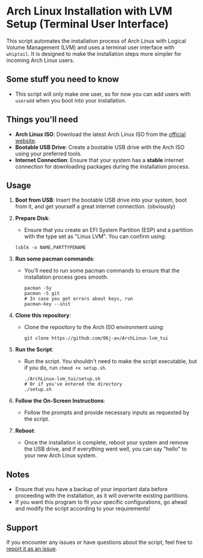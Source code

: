 # Arch Linux Installation with LVM Setup (Terminal User Interface)

This script automates the installation process of Arch Linux with Logical Volume Management (LVM) and uses a terminal user interface with `whiptail`. It is designed to make the installation steps more simpler for incoming Arch Linux users.

## Some stuff you need to know
- This script will only make one user, so for now you can add users with `useradd` when you boot into your installation.

## Things you'll need

- **Arch Linux ISO**: Download the latest Arch Linux ISO from the [official website](https://archlinux.org/download/).
- **Bootable USB Drive**: Create a bootable USB drive with the Arch ISO using your preferred tools.
- **Internet Connection**: Ensure that your system has a **stable** internet connection for downloading packages during the installation process.

## Usage

1. **Boot from USB**: Insert the bootable USB drive into your system, boot from it, and get yourself a great internet connection. (obviously)

2. **Prepare Disk**:
   - Ensure that you create an EFI System Partition (ESP) and a partition with the type set as "Linux LVM". You can confirm using:
    ```
    lsblk -o NAME,PARTTYPENAME
    ```


3. **Run some pacman commands**:
   - You'll need to run some pacman commands to ensure that the installation process goes smooth.
     ```
     pacman -Sy
     pacman -S git
     # In case you get errors about keys, run
     pacman-key --init
     ```
    
4. **Clone this repository**:
   - Clone the repository to the Arch ISO environment using:
     ```
     git clone https://github.com/06j-av/ArchLinux-lvm_tui
     ```

5. **Run the Script**:
   - Run the script. You shouldn't need to make the script executable, but if you do, run `chmod +x setup.sh`.
     ```
     ./ArchLinux-lvm_tui/setup.sh
     # Or if you've entered the directory
     ./setup.sh
     ```

6. **Follow the On-Screen Instructions**:
   - Follow the prompts and provide necessary inputs as requested by the script.

7. **Reboot**:
   - Once the installation is complete, reboot your system and remove the USB drive, and if everything went well, you can say "hello" to your new Arch Linux system.

## Notes

- Ensure that you have a backup of your important data before proceeding with the installation, as it will overwrite existing partitions.
- If you want this program to fit *your* specific configurations, go ahead and modify the script according to your requirements!

## Support

If you encounter any issues or have questions about the script, feel free to [report it as an issue](https://github.com/06j-av/archlinux-installScript-LVM/issues).
